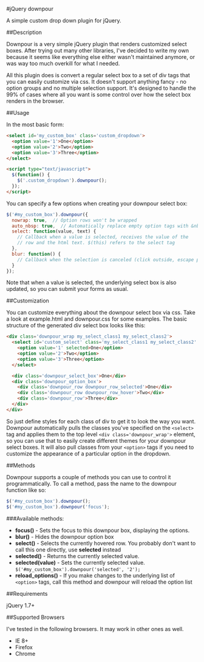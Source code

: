 #jQuery downpour

A simple custom drop down plugin for jQuery.

##Description

Downpour is a very simple jQuery plugin that renders customized select boxes.  After trying out many 
other libraries, I've decided to write my own because it seems like everything else either wasn't
maintained anymore, or was way too much overkill for what I needed.

All this plugin does is convert a regular select box to a set of div tags that you can easily customize
via css.  It doesn't support anything fancy - no option groups and no multiple selection support.  It's
designed to handle the 99% of cases where all you want is some control over how the select box renders
in the browser.

##Usage

In the most basic form:

```html
<select id='my_custom_box' class='custom_dropdown'>
  <option value='1'>One</option>
  <option value='2'>Two</option>
  <option value='3'>Three</option>
</select>

<script type="text/javascript">
  $(function() {
    $('.custom_dropdown').downpour();
  });
</script>
```

You can specify a few options when creating your downpour select box:

```javascript
$('#my_custom_box').downpour({
  nowrap: true,  // Option rows won't be wrapped
  auto_nbsp: true,  // Automatically replace empty option tags with &nbsp; default false
  select: function(value, text) {
    // Callback when a value is selected, receives the value of the 
    // row and the html text. $(this) refers to the select tag
  },
  blur: function() {
    // Callback when the selection is canceled (click outside, escape pressed)
  }
});
```

Note that when a value is selected, the underlying select box is also updated, so you
can submit your forms as usual.

##Customization

You can customize everything about the downpour select box via css.  Take a look at 
example.html and downpour.css for some examples.  The basic structure of the
generated div select box looks like this:

```html
<div class='downpour_wrap my_select_class1 my_select_class2'>
  <select id='custom_select' class='my_select_class1 my_select_class2' style='display: none;'>
    <option value='1' selected>One</option>
    <option value='2'>Two</option>
    <option value='3'>Three</option>
  </select>

  <div class='downpour_select_box'>One</div>
  <div class='downpour_option_box'>
    <div class='downpour_row downpour_row_selected'>One</div>
    <div class='downpour_row downpour_row_hover'>Two</div>
    <div class='downpour_row'>Three</div>
  </div>
</div>
```

So just define styles for each class of div to get it to look the way you want.
Downpour automatically pulls the classes you've specified on the `<select>` tag
and applies them to the top level `<div class='downpour_wrap'>` element, so you
can use that to easily create different themes for your downpour select boxes.  It
will also pull classes from your `<option>` tags if you need to customize
the appearance of a particular option in the dropdown.

##Methods

Downpour supports a couple of methods you can use to control it programmatically.
To call a method, pass the name to the downpour function like so:

```javascript
$('#my_custom_box').downpour();
$('#my_custom_box').downpour('focus');
```

###Available methods:

* **focus()** - Sets the focus to this downpour box, displaying the options.
* **blur()** - Hides the downpour option box
* **select()** - Selects the currently hovered row.  You probably don't want to call this one directly, use **selected** instead
* **selected()** - Returns the currently selected value.
* **selected(value)** - Sets the currently selected value. `$('#my_custom_box').downpour('selected', '2');`
* **reload_options()** - If you make changes to the underlying list of `<option>` tags, call this method and downpour will reload the option list


##Requirements

jQuery 1.7+

##Supported Browsers

I've tested in the following browsers.  It may work in other ones as well.

* IE 8+
* Firefox
* Chrome